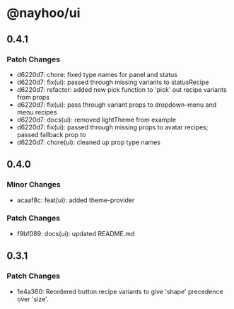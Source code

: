 # @nayhoo/ui

## 0.4.1

### Patch Changes

- d6220d7: chore: fixed type names for panel and status
- d6220d7: fix(ui): passed through missing variants to statusRecipe
- d6220d7: refactor: added new pick function to 'pick' out recipe variants from props
- d6220d7: fix(ui): pass through variant props to dropdown-menu and menu recipes
- d6220d7: docs(ui): removed lightTheme from example
- d6220d7: fix(ui): passed through missing props to avatar recipes; passed fallback prop to <AvatarFallback />
- d6220d7: chore(ui): cleaned up prop type names

## 0.4.0

### Minor Changes

- acaaf8c: feat(ui): added theme-provider

### Patch Changes

- f9bf089: docs(ui): updated README.md

## 0.3.1

### Patch Changes

- 1e4a360: Reordered button recipe variants to give 'shape' precedence over 'size'.

